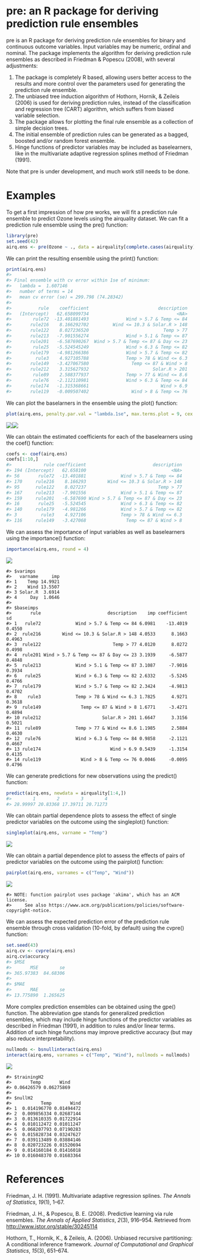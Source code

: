 pre: an R package for deriving prediction rule ensembles
========================================================

pre is an R package for deriving prediction rule ensembles for binary and continuous outcome variables. Input variables may be numeric, ordinal and nominal. The package implements the algorithm for deriving prediction rule ensembles as described in Friedman & Popescu (2008), with several adjustments:

1.  The package is completely R based, allowing users better access to the results and more control over the parameters used for generating the prediction rule ensemble.
2.  The unbiased tree induction algorithm of Hothorn, Hornik, & Zeileis (2006) is used for deriving prediction rules, instead of the classification and regression tree (CART) algorithm, which suffers from biased variable selection.
3.  The package allows for plotting the final rule ensemble as a collection of simple decision trees.
4.  The initial ensemble of prediction rules can be generated as a bagged, boosted and/or random forest ensemble.
5.  Hinge functions of predictor variables may be included as baselearners, like in the multivariate adaptive regression splines method of Friedman (1991).

Note that pre is under development, and much work still needs to be done.

Examples
========

To get a first impression of how pre works, we will fit a prediction rule ensemble to predict Ozone levels using the airquality dataset. We can fit a prediction rule ensemble using the pre() function:

``` r
library(pre)
set.seed(42)
airq.ens <- pre(Ozone ~ ., data = airquality[complete.cases(airquality), ])
```

We can print the resulting ensemble using the print() function:

``` r
print(airq.ens)
#> 
#> Final ensemble with cv error within 1se of minimum: 
#>   lambda =  1.607146
#>   number of terms = 14
#>   mean cv error (se) = 299.798 (74.28342) 
#> 
#>          rule    coefficient                          description
#>   (Intercept)   62.658099734                                 <NA>
#>        rule72  -13.401881493              Wind > 5.7 & Temp <= 84
#>       rule216    8.166292702         Wind <= 10.3 & Solar.R > 148
#>       rule122    8.027236520                            Temp > 77
#>       rule213   -7.901556274              Wind > 5.1 & Temp <= 87
#>       rule201   -6.587690267  Wind > 5.7 & Temp <= 87 & Day <= 23
#>        rule25   -5.524545249              Wind > 6.3 & Temp <= 82
#>       rule179   -4.981266386              Wind > 5.7 & Temp <= 82
#>         rule3    4.927105788              Temp > 78 & Wind <= 6.3
#>       rule149   -3.427067580                Temp <= 87 & Wind > 8
#>       rule212    3.315627932                        Solar.R > 201
#>        rule89    2.588377937              Temp > 77 & Wind <= 8.6
#>        rule76   -2.112110981              Wind > 6.3 & Temp <= 84
#>       rule174   -1.315368661                           Wind > 6.9
#>       rule119   -0.009507402                Wind > 8 & Temp <= 76
```

We can plot the baselarners in the ensemble using the plot() function:

``` r
plot(airq.ens, penalty.par.val = "lambda.1se", max.terms.plot = 9, cex = .6)
```

![](inst/README-figures/README-unnamed-chunk-4-1.png)![](inst/README-figures/README-unnamed-chunk-4-2.png)

We can obtain the estimated coefficients for each of the baselearners using the coef() function:

``` r
coefs <- coef(airq.ens)
coefs[1:10,]
#>            rule coefficient                         description
#> 194 (Intercept)   62.658100                                <NA>
#> 56       rule72  -13.401881             Wind > 5.7 & Temp <= 84
#> 170     rule216    8.166293        Wind <= 10.3 & Solar.R > 148
#> 95      rule122    8.027237                           Temp > 77
#> 167     rule213   -7.901556             Wind > 5.1 & Temp <= 87
#> 159     rule201   -6.587690 Wind > 5.7 & Temp <= 87 & Day <= 23
#> 16       rule25   -5.524545             Wind > 6.3 & Temp <= 82
#> 140     rule179   -4.981266             Wind > 5.7 & Temp <= 82
#> 3         rule3    4.927106             Temp > 78 & Wind <= 6.3
#> 116     rule149   -3.427068               Temp <= 87 & Wind > 8
```

We can assess the importance of input variables as well as baselearners using the importance() function:

``` r
importance(airq.ens, round = 4)
```

![](inst/README-figures/README-unnamed-chunk-6-1.png)

    #> $varimps
    #>   varname     imp
    #> 1    Temp 14.9921
    #> 2    Wind 13.5507
    #> 3 Solar.R  3.6914
    #> 4     Day  1.0646
    #> 
    #> $baseimps
    #>       rule                         description    imp coefficient     sd
    #> 1   rule72             Wind > 5.7 & Temp <= 84 6.0981    -13.4019 0.4550
    #> 2  rule216        Wind <= 10.3 & Solar.R > 148 4.0533      8.1663 0.4963
    #> 3  rule122                           Temp > 77 4.0120      8.0272 0.4998
    #> 4  rule201 Wind > 5.7 & Temp <= 87 & Day <= 23 3.1939     -6.5877 0.4848
    #> 5  rule213             Wind > 5.1 & Temp <= 87 3.1087     -7.9016 0.3934
    #> 6   rule25             Wind > 6.3 & Temp <= 82 2.6332     -5.5245 0.4766
    #> 7  rule179             Wind > 5.7 & Temp <= 82 2.3424     -4.9813 0.4702
    #> 8    rule3             Temp > 78 & Wind <= 6.3 1.7825      4.9271 0.3618
    #> 9  rule149               Temp <= 87 & Wind > 8 1.6771     -3.4271 0.4894
    #> 10 rule212                       Solar.R > 201 1.6647      3.3156 0.5021
    #> 11  rule89             Temp > 77 & Wind <= 8.6 1.1985      2.5884 0.4630
    #> 12  rule76             Wind > 6.3 & Temp <= 84 0.9858     -2.1121 0.4667
    #> 13 rule174                          Wind > 6.9 0.5439     -1.3154 0.4135
    #> 14 rule119               Wind > 8 & Temp <= 76 0.0046     -0.0095 0.4796

We can generate predictions for new observations using the predict() function:

``` r
predict(airq.ens, newdata = airquality[1:4,])
#>        1        2        3        4 
#> 28.99997 20.83368 17.39711 20.71273
```

We can obtain partial dependence plots to assess the effect of single predictor variables on the outcome using the singleplot() function:

``` r
singleplot(airq.ens, varname = "Temp")
```

![](inst/README-figures/README-unnamed-chunk-8-1.png)

We can obtain a partial dependence plot to assess the effects of pairs of predictor variables on the outcome using the pairplot() function:

``` r
pairplot(airq.ens, varnames = c("Temp", "Wind"))
```

![](inst/README-figures/README-unnamed-chunk-9-1.png)

    #> NOTE: function pairplot uses package 'akima', which has an ACM license.
    #>     See also https://www.acm.org/publications/policies/software-copyright-notice.

We can assess the expected prediction error of the prediction rule ensemble through cross validation (10-fold, by default) using the cvpre() function:

``` r
set.seed(43)
airq.cv <- cvpre(airq.ens)
airq.cv$accuracy
#> $MSE
#>       MSE        se 
#> 365.97383  84.68306 
#> 
#> $MAE
#>       MAE        se 
#> 13.775890  1.265625
```

More complex prediction ensembles can be obtained using the gpe() function. The abbreviation gpe stands for generalized prediction ensembles, which may include hinge functions of the predictor variables as described in Friedman (1991), in addition to rules and/or linear terms. Addition of such hinge functions may improve predictive accuracy (but may also reduce interpretability).

``` r
nullmods <- bsnullinteract(airq.ens)
interact(airq.ens, varnames = c("Temp", "Wind"), nullmods = nullmods)
```

![](inst/README-figures/README-unnamed-chunk-11-1.png)

    #> $trainingH2
    #>       Temp       Wind 
    #> 0.06426579 0.06275869 
    #> 
    #> $nullH2
    #>           Temp       Wind
    #> 1  0.014196770 0.01494472
    #> 2  0.009856334 0.02687144
    #> 3  0.013610335 0.01722914
    #> 4  0.010112472 0.01011247
    #> 5  0.068207793 0.07190283
    #> 6  0.015828734 0.03247627
    #> 7  0.039113489 0.03884146
    #> 8  0.020723226 0.01520694
    #> 9  0.014160184 0.01416018
    #> 10 0.016048370 0.01683364

References
==========

Friedman, J. H. (1991). Multivariate adaptive regression splines. *The Annals of Statistics*, *19*(1), 1–67.

Friedman, J. H., & Popescu, B. E. (2008). Predictive learning via rule ensembles. *The Annals of Applied Statistics*, *2*(3), 916–954. Retrieved from <http://www.jstor.org/stable/30245114>

Hothorn, T., Hornik, K., & Zeileis, A. (2006). Unbiased recursive partitioning: A conditional inference framework. *Journal of Computational and Graphical Statistics*, *15*(3), 651–674.
